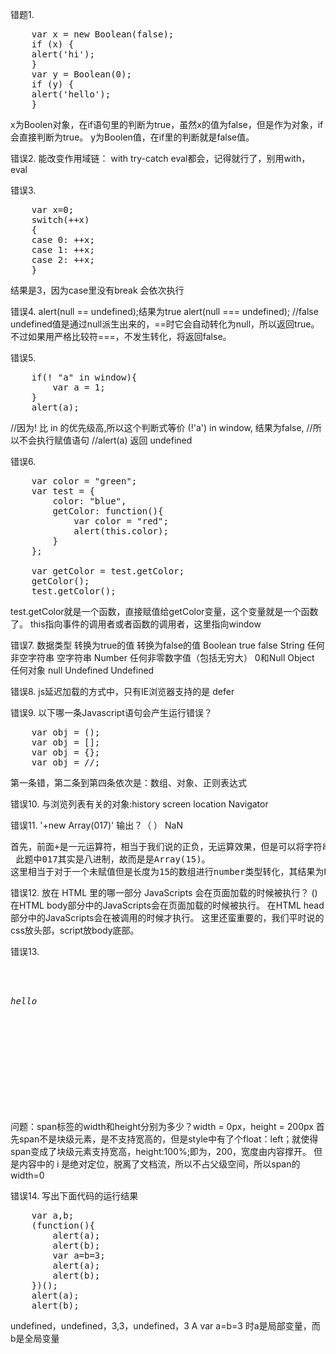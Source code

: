 错题1.
<pre>
    var x = new Boolean(false);
    if (x) {
    alert('hi');
    }
    var y = Boolean(0);
    if (y) {
    alert('hello'); 
    }
</pre>
x为Boolen对象，在if语句里的判断为true，虽然x的值为false，但是作为对象，if会直接判断为true。
y为Boolen值，在if里的判断就是false值。

错误2.
能改变作用域链：
with  try-catch  eval都会，记得就行了，别用with，eval

错误3.
<pre>
    var x=0;
    switch(++x)
    {
    case 0: ++x;
    case 1: ++x;
    case 2: ++x;
    }
</pre>
结果是3，因为case里没有break 会依次执行

错误4.
alert(null == undefined);结果为true
alert(null === undefined); //false
undefined值是通过null派生出来的，==时它会自动转化为null，所以返回true。不过如果用严格比较符===，不发生转化，将返回false。

错误5.
<pre>
    if(! "a" in window){
        var a = 1;
    }
    alert(a);
</pre>
//因为! 比 in 的优先级高,所以这个判断式等价 (!'a') in window, 结果为false,
//所以不会执行赋值语句
//alert(a) 返回 undefined

错误6.
<pre>
    var color = "green";
    var test = {
        color: "blue",
        getColor: function(){
            var color = "red";
            alert(this.color);
        }
    };

    var getColor = test.getColor;
    getColor();
    test.getColor();
</pre>
test.getColor就是一个函数，直接赋值给getColor变量，这个变量就是一个函数了。
this指向事件的调用者或者函数的调用者，这里指向window

错误7.
数据类型	    转换为true的值	                转换为false的值
Boolean	          true	                          false
String 	      任何非空字符串	                     空字符串
Number	      任何非零数字值（包括无穷大）	        0和Null
Object	         任何对象	                        null
Undefined	                                     Undefined

错误8.
js延迟加载的方式中，只有IE浏览器支持的是 defer

错误9.
以下哪一条Javascript语句会产生运行错误？
<pre>
    var obj = ();
    var obj = [];
    var obj = {};
    var obj = //;
</pre>
第一条错，第二条到第四条依次是：数组、对象、正则表达式

错误10.
与浏览列表有关的对象:history screen location Navigator

错误11.
'+new Array(017)' 输出？（ ）
NaN
<pre>
首先，前面+是一元运算符，相当于我们说的正负，无运算效果，但是可以将字符串等转为number类型。  
 此题中017其实是八进制，故而是是Array(15)。  
这里相当于对于一个未赋值但是长度为15的数组进行number类型转化，其结果为NaN
</pre>

错误12.
放在 HTML 里的哪一部分 JavaScripts 会在页面加载的时候被执行？ ()
在HTML body部分中的JavaScripts会在页面加载的时候被执行。 
在HTML head部分中的JavaScripts会在被调用的时候才执行。
这里还蛮重要的，我们平时说的css放头部，script放body底部。

错误13.
<pre>
    <div style=”width:400px;height:200px;”>
    <span style=”float:left;width:auto;height:100%;”>
            <i style=”position:absolute;float:left;width:100px;height:50px;”>hello</i>
    </span>
    </div>
</pre>
问题：span标签的width和height分别为多少？width = 0px，height = 200px
    首先span不是块级元素，是不支持宽高的，但是style中有了个float：left；就使得span变成了块级元素支持宽高，height:100%;即为，200，宽度由内容撑开。
    但是内容中的 i 是绝对定位，脱离了文档流，所以不占父级空间，所以span的width=0

错误14.
写出下面代码的运行结果
<pre>
    var a,b;
    (function(){
        alert(a);
        alert(b);
        var a=b=3;
        alert(a);
        alert(b);
    })();
    alert(a);
    alert(b);
</pre>
undefined，undefined，3,3，undefined，3
A  var a=b=3 时a是局部变量，而b是全局变量